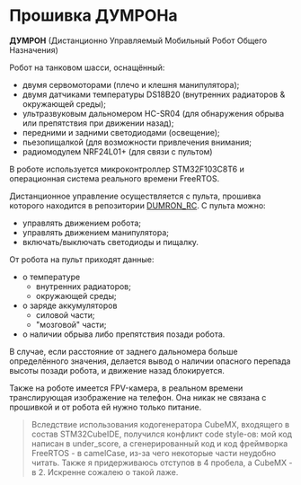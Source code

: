 Прошивка ДУМРОНа
================

**ДУМРОН** (Дистанционно Управляемый Мобильный Робот Общего Назначения)

Робот на танковом шасси, оснащённый:
- двумя сервомоторами (плечо и клешня манипулятора);
- двумя датчиками температуры DS18B20 (внутренних радиаторов & окружающей среды);
- ультразвуковым дальномером HC-SR04 (для обнаружения обрыва или препятствия при движении назад);
- передними и задними светодиодами (освещение);
- пьезопищалкой (для возможности привлечения внимания;
- радиомодулем NRF24L01+ (для связи с пультом)

В роботе используется микроконтроллер STM32F103C8T6 и операционная система реального времени
FreeRTOS.

Дистанционное управление осуществляется с пульта, прошивка которого находится
в репозитории [DUMRON_RC](https://github.com/Danya0x07/DUMRON_RC). 
С пульта можно:
- управлять движением робота;
- управлять движением манипулятора;
- включать/выключать светодиоды и пищалку. 

От робота на пульт приходят данные:
- о температуре
    - внутренних радиаторов; 
    - окружающей среды;
- о заряде аккумуляторов
    - силовой части;
    - "мозговой" части;
- о наличии обрыва либо препятствия позади робота.

В случае, если расстояние от заднего дальномера больше определённого значения,
делается вывод о наличии опасного перепада высоты позади робота, 
и движение назад блокируется.

Также на роботе имеется FPV-камера, в реальном времени транслирующая 
изображение на телефон. Она никак не связана с прошивкой и от робота ей нужно
только питание.

> Вследствие использования кодогенератора CubeMX, входящего
в состав STM32CubeIDE, получился конфликт code style-ов:
мой код написан в under_score, а сгенерированный код 
и код фреймворка FreeRTOS - в camelCase, из-за чего некоторые части 
неудобно читать. Также я придерживаюсь отступов в 4 пробела, а
CubeMX - в 2. Искренне сожалею о такой лаже.
